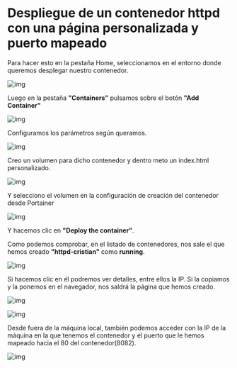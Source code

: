 # Despliegue de un contenedor httpd con una página personalizada y puerto mapeado

Para hacer esto en la pestaña Home, seleccionamos en el entorno donde queremos
desplegar nuestro contenedor.

![img](https://i.imgur.com/4H1xBpV.png)

Luego en la pestaña **"Containers"** pulsamos sobre el botón **"Add Container"**

![img](https://i.imgur.com/HB5AZQG.png)

Configuramos los parámetros según queramos.

![img](https://i.imgur.com/KOgisLS.png)

Creo un volumen para dicho contenedor y dentro meto un index.html personalizado.

![img](https://i.imgur.com/5F2S8vy.png)

Y selecciono el volumen en la configuración de creación del contenedor desde Portainer

![img](https://i.imgur.com/DUQz6lf.png)

Y hacemos clic en **"Deploy the container"**.

Como podemos comprobar, en el listado de contenedores, nos sale el que hemos creado
**"httpd-cristian"** como **running**.

![img](https://i.imgur.com/nzXA6Xp.png)

Si hacemos clic en él podremos ver detalles, entre ellos la IP. Si la copiamos
y la ponemos en el navegador, nos saldrá la página que hemos creado.

![img](https://i.imgur.com/B2wjjvZ.png)

![img](https://i.imgur.com/zEkPlHU.png)

Desde fuera de la máquina local, también podemos acceder con la IP de la máquina en la que tenemos el contenedor
y el puerto que le hemos mapeado hacia el 80 del contenedor(8082).

![img](https://i.imgur.com/Bd73SjW.png)



